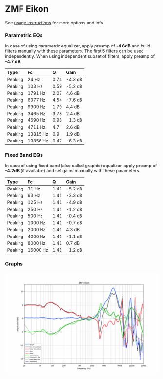 # ZMF Eikon
See [usage instructions](https://github.com/jaakkopasanen/AutoEq#usage) for more options and info.

### Parametric EQs
In case of using parametric equalizer, apply preamp of **-4.6dB** and build filters manually
with these parameters. The first 5 filters can be used independently.
When using independent subset of filters, apply preamp of **-4.7 dB**.

| Type    | Fc       |    Q | Gain    |
|:--------|:---------|:-----|:--------|
| Peaking | 24 Hz    | 0.74 | -4.3 dB |
| Peaking | 103 Hz   | 0.59 | -5.2 dB |
| Peaking | 1791 Hz  | 2.07 | 4.6 dB  |
| Peaking | 6077 Hz  | 4.54 | -7.6 dB |
| Peaking | 9909 Hz  | 1.79 | 4.4 dB  |
| Peaking | 3465 Hz  | 3.78 | 2.4 dB  |
| Peaking | 4690 Hz  | 0.98 | -1.3 dB |
| Peaking | 4711 Hz  | 4.7  | 2.6 dB  |
| Peaking | 13815 Hz | 0.9  | 1.9 dB  |
| Peaking | 19856 Hz | 0.47 | -6.3 dB |

### Fixed Band EQs
In case of using fixed band (also called graphic) equalizer, apply preamp of **-4.2dB**
(if available) and set gains manually with these parameters.

| Type    | Fc       |    Q | Gain    |
|:--------|:---------|:-----|:--------|
| Peaking | 31 Hz    | 1.41 | -5.2 dB |
| Peaking | 63 Hz    | 1.41 | -3.3 dB |
| Peaking | 125 Hz   | 1.41 | -4.9 dB |
| Peaking | 250 Hz   | 1.41 | -1.2 dB |
| Peaking | 500 Hz   | 1.41 | -0.4 dB |
| Peaking | 1000 Hz  | 1.41 | -0.7 dB |
| Peaking | 2000 Hz  | 1.41 | 4.3 dB  |
| Peaking | 4000 Hz  | 1.41 | -1.1 dB |
| Peaking | 8000 Hz  | 1.41 | 0.7 dB  |
| Peaking | 16000 Hz | 1.41 | -1.2 dB |

### Graphs
![](./ZMF%20Eikon.png)